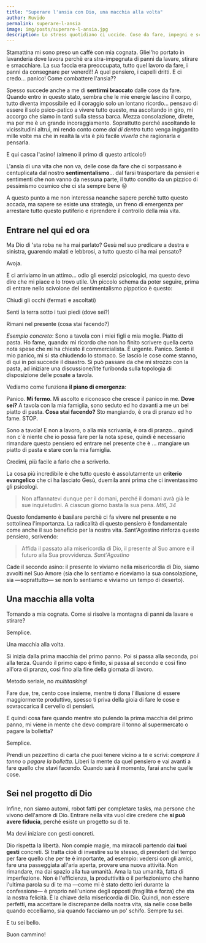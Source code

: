 ```yaml
---
title: "Superare l'ansia con Dio, una macchia alla volta"
author: Ruvido
permalink: superare-l-ansia
image: img/posts/superare-l-ansia.jpg
description: Lo stress quotidiano ci uccide. Cose da fare, impegni e scadenze che sembrano non finire mai. Eppure la soluzione all'ansia del quotidiano ce l'abbiamo. Sta a noi metterla in pratica e fare in modo di prevenire lo stress investendo sulla nostra vita.
---
```


Stamattina mi sono preso un caffè con mia cognata. Gliel'ho portato in lavanderia dove lavora perchè era stra-impegnata di panni da lavare, stirare e smacchiare. La sua faccia era preoccupata, tutto quel lavoro da fare, i panni da consegnare per venerdì!! A quel pensiero, i capelli dritti. E ci credo... panico! Come combattere l'ansia??

Spesso succede anche a me di **sentirmi braccato** dalle cose da fare. Quando entro in questo stato, sembra che le mie energie lascino il corpo, tutto diventa impossibile ed il coraggio solo un lontano ricordo… pensavo di essere il solo psico-patico a vivere tutto questo, ma ascoltando in giro, mi accorgo che siamo in tanti sulla stessa barca. Mezza consolazione, direte, ma per me è un grande incoraggiamento. Soprattutto perché ascoltando le vicissitudini altrui, mi rendo conto come *dal di dentro* tutto venga ingigantito mille volte ma che in realtà la vita è più facile *viverla* che ragionarla e pensarla.

E qui casca l'asino! (almeno il primo di questo articolo!)

L'ansia di una vita che non va, delle cose da fare che ci sorpassano è centuplicata dal nostro **sentimentalismo**... dal farsi trasportare da pensieri e sentimenti che non vanno da nessuna parte, il tutto condito da un pizzico di pessimismo cosmico che ci sta sempre bene 😝

A questo punto a me non interessa neanche sapere perchè tutto questo accada, ma sapere se esiste una strategia, un freno di emergenza per arrestare tutto questo putiferio e riprendere il controllo della mia vita.

## Entrare nel qui ed ora

Ma Dio di 'sta roba ne ha mai parlato? Gesù nel suo predicare a destra e sinistra, guarendo malati e lebbrosi, a tutto questo ci ha mai pensato?

Avoja.

E ci arriviamo in un attimo... odio gli esercizi psicologici, ma questo devo dire che mi piace e lo trovo utile. Un piccolo schema da poter seguire, prima di entrare nello scivolone del sentimentalismo pippotico è questo:

Chiudi gli occhi (fermati e ascoltati)

Senti la terra sotto i tuoi piedi (dove sei?)

Rimani nel presente (cosa stai facendo?)

*Esempio concreto*: Sono a tavola con i miei figli e mia moglie. Piatto di pasta. Ho fame, quando: mi ricordo che non ho finito scrivere quella certa nota spese che mi ha chiesto il commercialista. È urgente. Panico. Sento il mio panico, mi si sta chiudendo lo stomaco. Se lascio le cose come stanno, di qui in poi succede il disastro. Si può passare da che mi strozzo con la pasta, ad iniziare una discussione/lite furibonda sulla topologia di disposizione delle posate a tavola.

Vediamo come funziona **il piano di emergenza**:

Panico. **Mi fermo**. Mi ascolto e riconosco che cresce il panico in me. **Dove sei?** A tavola con la mia famiglia, sono seduto ed ho davanti a me un bel piatto di pasta. **Cosa stai facendo?** Sto mangiando, è ora di pranzo ed ho fame. STOP.

Sono a tavola! E non a lavoro, o alla mia scrivania, è ora di pranzo... quindi non c`è niente che io possa fare per la nota spese, quindi è necessario rimandare questo pensiero ed entrare nel presente che è ... mangiare un piatto di pasta e stare con la mia famiglia.

Credimi, più facile a farlo che a scriverlo.

La cosa più incredibile è che tutto questo è assolutamente un **criterio evangelico** che ci ha lasciato Gesù, duemila anni prima che ci inventassimo gli psicologi.

> Non affannatevi dunque per il domani, perché il domani avrà già le sue inquietudini. A ciascun giorno basta la sua pena. <cite>Mt6, 34</cite>

Questo fondamento è basilare perchè ci fa vivere nel presente e ne sottolinea l'importanza. La radicalità di questo pensiero è fondamentale come anche il suo beneficio per la nostra vita. Sant'Agostino rinforza questo pensiero, scrivendo:

> Affida il passato alla misericordia di Dio, il presente al Suo amore e il futuro alla Sua provvidenza. <cite>Sant'Agostino</cite>

Cade il secondo asino: il presente lo viviamo nella misericordia di Dio, siamo avvolti nel Suo Amore (sia che lo sentiamo e riceviamo la sua consolazione, sia —soprattutto— se non lo sentiamo e viviamo un tempo di deserto).

## Una macchia alla volta

Tornando a mia cognata. Come si risolve la montagna di panni da lavare e stirare?

Semplice.

Una macchia alla volta.

Si inizia dalla prima macchia del primo panno. Poi si passa alla seconda, poi alla terza. Quando il primo capo è finito, si passa al secondo e così fino all'ora di pranzo, così fino alla fine della giornata di lavoro.

Metodo seriale, no *multitasking*!

Fare due, tre, cento cose insieme, mentre ti dona l'illusione di essere maggiormente produttivo, spesso ti priva della gioia di fare le cose e sovraccarica il cervello di pensieri.

E quindi cosa fare quando mentre sto pulendo la prima macchia del primo panno, mi viene in mente che devo comprare il tonno al supermercato o pagare la bolletta?

Semplice.

Prendi un pezzettino di carta che puoi tenere vicino a te e scrivi: *comprare il tonno* o *pagare la bolletta*. Liberi la mente da quel pensiero e vai avanti a fare quello che stavi facendo. Quando sarà il momento, farai anche quelle cose.

## Sei nel progetto di Dio

Infine, non siamo automi, robot fatti per completare tasks, ma persone che vivono dell'amore di Dio. Entrare nella vita vuol dire credere che **si può avere fiducia**, perché esiste un progetto su di te.

Ma devi iniziare con gesti concreti. 

Dio rispetta la libertà. Non compie magie, ma miracoli partendo dai **tuoi gesti** concreti. Si tratta cioè di investire su te stesso, di prenderti del tempo per fare quello che per te è importante, ad esempio: vedersi con gli amici, fare una passeggiata all'aria aperta, provare una nuova attività. Non rimandare, ma dai spazio alla tua umanità. Ama la tua umanità, fatta di imperfezione. Non è l'efficienza, la produttività o il perfezionismo che hanno l'ultima parola su di te ma —come mi è stato detto ieri durante la confessione— è proprio nell'unione degli opposti (fragilità e forza) che sta la nostra felicità. È la chiave della misericordia di Dio. Quindi, non essere perfetti, ma accettare le discrepanze della nostra vita, sia nelle cose belle quando eccelliamo, sia quando facciamo un po' schifo. Sempre tu sei.

E tu sei bello.

Buon cammino!


